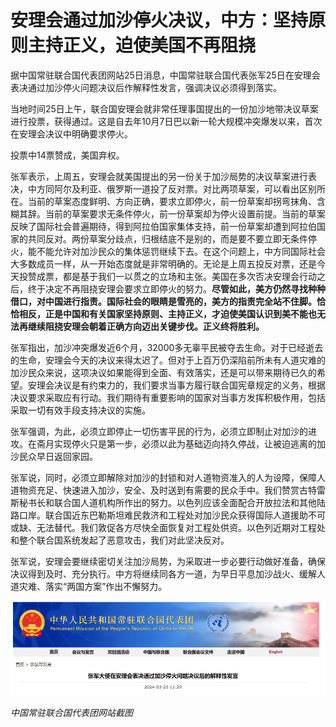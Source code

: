 # 安理会通过加沙停火决议，中方：坚持原则主持正义，迫使美国不再阻挠

据中国常驻联合国代表团网站25日消息，中国常驻联合国代表张军25日在安理会表决通过加沙停火问题决议后作解释性发言，强调决议必须得到落实。

当地时间25日上午，联合国安理会就非常任理事国提出的一份加沙地带决议草案进行投票，获得通过。这是自去年10月7日巴以新一轮大规模冲突爆发以来，首次在安理会决议中明确要求停火。

投票中14票赞成，美国弃权。

张军表示，上周五，安理会就美国提出的另一份关于加沙局势的决议草案进行表决，中方同阿尔及利亚、俄罗斯一道投了反对票。对比两项草案，可以看出区别所在。当前的草案态度鲜明、方向正确，要求立即停火，前一份草案却拐弯抹角、含糊其辞。当前的草案要求无条件停火，前一份草案却为停火设置前提。当前的草案反映了国际社会普遍期待，得到阿拉伯国家集体支持，前一份草案却遭到阿拉伯国家的共同反对。两份草案分歧点，归根结底不是别的，而是要不要立即无条件停火，能不能允许对加沙民众的集体惩罚继续下去。在这个问题上，中方同国际社会大多数成员一样，从一开始态度就是非常明确的。无论是上周五投反对票，还是今天投赞成票，都是基于我们一以贯之的立场和主张。美国在多次否决安理会行动之后，终于决定不再阻挠安理会要求立即停火的努力。**尽管如此，美方仍然寻找种种借口，对中国进行指责。国际社会的眼睛是雪亮的，美方的指责完全站不住脚。恰恰相反，正是中国和有关国家坚持原则、主持正义，才迫使美国认识到美不能也无法再继续阻挠安理会朝着正确方向迈出关键步伐。正义终将胜利。**

张军指出，加沙冲突爆发近6个月，32000多无辜平民被夺去生命。对于已经逝去的生命，安理会今天的决议来得太迟了。但对于上百万仍深陷前所未有人道灾难的加沙民众来说，这项决议如果能得到全面、有效落实，还是可以带来期待已久的希望。安理会决议是有约束力的，我们要求当事方履行联合国宪章规定的义务，根据决议要求采取应有行动。我们期待有重要影响的国家对当事方发挥积极作用，包括采取一切有效手段支持决议的实施。

张军强调，为此，必须立即停止一切伤害平民的行为，必须立即制止对加沙的进攻。在斋月实现停火只是第一步，必须以此为基础迈向持久停战，让被迫逃离的加沙民众早日返回家园。

张军说，同时，必须立即解除对加沙的封锁和对人道物资准入的人为设障，保障人道物资充足、快速进入加沙，安全、及时送到有需要的民众手中。我们赞赏古特雷斯秘书长和联合国人道机构所作出的努力。以色列应该全面配合开放拉法和其他陆路口岸。联合国近东巴勒斯坦难民救济和工程处对加沙民众获得国际人道援助不可或缺、无法替代。我们敦促各方尽快全面恢复对工程处供资。以色列近期对工程处和整个联合国系统发起了恶意攻击，我们对此坚决反对。

张军说，安理会要继续密切关注加沙局势，为采取进一步必要行动做好准备，确保决议得到及时、充分执行。中方将继续同各方一道，为早日平息加沙战火、缓解人道灾难、落实“两国方案”作出不懈努力。

![faf39f5999b44a2de6215c1d2333d844.jpg](https://raw.githubusercontent.com/qqhsx/qqnews_image/main/2024/03/26/安理会通过加沙停火决议，中方：坚持原则主持正义，迫使美国不再阻挠/faf39f5999b44a2de6215c1d2333d844.jpg)

_中国常驻联合国代表团网站截图_

